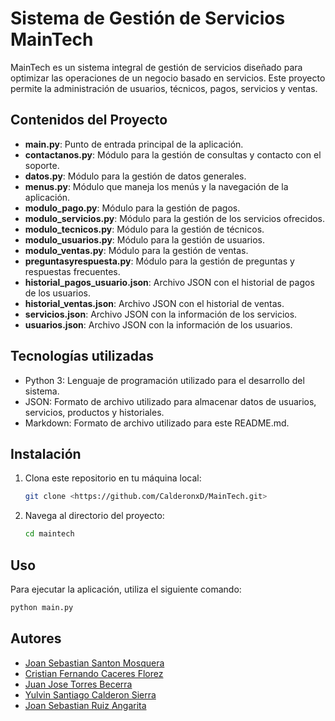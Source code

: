 # Sistema de Gestión de Servicios MainTech

MainTech es un sistema integral de gestión de servicios diseñado para optimizar las operaciones de un negocio basado en servicios. Este proyecto permite la administración de usuarios, técnicos, pagos, servicios y ventas.

## Contenidos del Proyecto

- **main.py**: Punto de entrada principal de la aplicación.
- **contactanos.py**: Módulo para la gestión de consultas y contacto con el soporte.
- **datos.py**: Módulo para la gestión de datos generales.
- **menus.py**: Módulo que maneja los menús y la navegación de la aplicación.
- **modulo_pago.py**: Módulo para la gestión de pagos.
- **modulo_servicios.py**: Módulo para la gestión de los servicios ofrecidos.
- **modulo_tecnicos.py**: Módulo para la gestión de técnicos.
- **modulo_usuarios.py**: Módulo para la gestión de usuarios.
- **modulo_ventas.py**: Módulo para la gestión de ventas.
- **preguntasyrespuesta.py**: Módulo para la gestión de preguntas y respuestas frecuentes.
- **historial_pagos_usuario.json**: Archivo JSON con el historial de pagos de los usuarios.
- **historial_ventas.json**: Archivo JSON con el historial de ventas.
- **servicios.json**: Archivo JSON con la información de los servicios.
- **usuarios.json**: Archivo JSON con la información de los usuarios.

## Tecnologías utilizadas

- Python 3: Lenguaje de programación utilizado para el desarrollo del sistema.
- JSON: Formato de archivo utilizado para almacenar datos de usuarios, servicios, productos y historiales.
- Markdown: Formato de archivo utilizado para este README.md.

## Instalación

1. Clona este repositorio en tu máquina local:
    ```bash
    git clone <https://github.com/CalderonxD/MainTech.git>
    ```
2. Navega al directorio del proyecto:
    ```bash
    cd maintech
    ```

## Uso

Para ejecutar la aplicación, utiliza el siguiente comando:
```bash
python main.py
```

## Autores
- [Joan Sebastian Santon Mosquera](https://github.com/RaitonOwO)
- [Cristian Fernando Caceres Florez](https://github.com/Cristian1412)
- [Juan Jose Torres Becerra](https://github.com/JuanJTorresB)
- [Yulvin Santiago Calderon Sierra](https://github.com/CalderonxD)
- [Joan Sebastian Ruiz Angarita](https://github.com/JoanSebastianRuiz)

